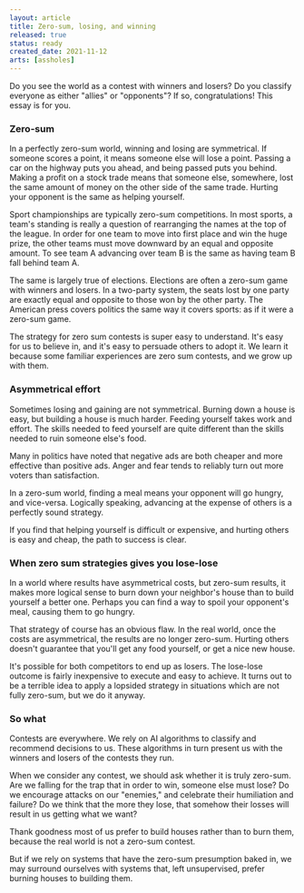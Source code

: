 ```yaml
---
layout: article
title: Zero-sum, losing, and winning
released: true
status: ready
created_date: 2021-11-12
arts: [assholes]
---
```


Do you see the world as a contest with winners and losers? Do you
classify everyone as either "allies" or "opponents"? If so, congratulations!
This essay is for you. 

### Zero-sum

In a perfectly zero-sum world, winning and losing are symmetrical.  If
someone scores a point, it means someone else will lose a
point. Passing a car on the highway puts you ahead, and being passed
puts you behind. Making a profit on a stock trade means that someone
else, somewhere, lost the same amount of money on the other side of
the same trade. Hurting your opponent is the same as helping yourself.

Sport championships are typically zero-sum competitions.  In most
sports, a team's standing is really a question of rearranging the
names at the top of the league. In order for one team to move into
first place and win the huge prize, the other teams must move downward
by an equal and opposite amount. To see team A advancing over team B
is the same as having team B fall behind team A.

The same is largely true of elections. Elections are often a zero-sum
game with winners and losers. In a two-party system, the seats lost by
one party are exactly equal and opposite to those won by the other
party. The American press covers politics the same way it covers
sports: as if it were a zero-sum game.

The strategy for zero sum contests is super easy to understand. It's
easy for us to believe in, and it's easy to persuade others to adopt
it. We learn it because some familiar experiences are zero sum
contests, and we grow up with them.

### Asymmetrical effort

Sometimes losing and gaining are not symmetrical. Burning down a house
is easy, but building a house is much harder.  Feeding yourself takes
work and effort. The skills needed to feed yourself are quite
different than the skills needed to ruin someone else's food.

Many in politics have noted that negative ads are both cheaper and
more effective than positive ads. Anger and fear tends to reliably
turn out more voters than satisfaction.

In a zero-sum world, finding a meal means your opponent will go
hungry, and vice-versa. Logically speaking, advancing at the expense
of others is a perfectly sound strategy.

If you find that helping yourself is difficult or expensive, and
hurting others is easy and cheap, the path to success is clear. 

### When zero sum strategies gives you lose-lose

In a world where results have asymmetrical costs, but zero-sum
results, it makes more logical sense to burn down your neighbor's
house than to build yourself a better one. Perhaps you can find a way
to spoil your opponent's meal, causing them to go hungry.

That strategy of course has an obvious flaw. In the real world, once
the costs are asymmetrical, the results are no longer
zero-sum. Hurting others doesn't guarantee that you'll get any food
yourself, or get a nice new house.

It's possible for both competitors to end up as losers. The lose-lose
outcome is fairly inexpensive to execute and easy to achieve. It turns
out to be a terrible idea to apply a lopsided strategy in situations
which are not fully zero-sum, but we do it anyway.

### So what

Contests are everywhere. We rely on AI algorithms to classify and
recommend decisions to us. These algorithms in turn present us with
the winners and losers of the contests they run.

When we consider any contest, we should ask whether it is truly
zero-sum. Are we falling for the trap that in order to win, someone
else must lose? Do we encourage attacks on our "enemies," and
celebrate their humiliation and failure? Do we think that the more
they lose, that somehow their losses will result in us getting what we
want?

Thank goodness most of us prefer to build houses rather than to burn
them, because the real world is not a zero-sum contest.

But if we rely on systems that have the zero-sum presumption baked in,
we may surround ourselves with systems that, left unsupervised, prefer
burning houses to building them.


